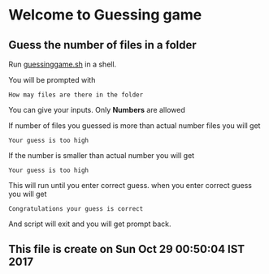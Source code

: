 # Welcome to Guessing game

## Guess the number of files in a folder

Run [guessinggame.sh](https://github.com/Karnabanu/Guess_the_Folder/blob/master/guessinggame.sh) in a shell.

You will be prompted with 

`How may files are there in the folder`

You can give your inputs. Only **Numbers** are allowed

If number of files you guessed is more than actual number files you will get

`Your guess is too high`

If the number is smaller than actual number you will get

`Your guess is too high`

This will run until you enter correct guess.
when you enter correct guess you will get

`Congratulations your guess is correct`

And script will exit and you will get prompt back.

## This file is create on Sun Oct 29 00:50:04 IST 2017
